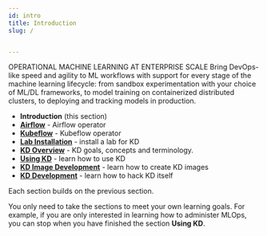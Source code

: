 ```yaml
---
id: intro
title: Introduction
slug: /


---
```


OPERATIONAL MACHINE LEARNING AT ENTERPRISE SCALE
Bring DevOps-like speed and agility to ML workflows with support for every stage of the machine learning lifecycle: from sandbox experimentation with your choice of ML/DL frameworks, to model training on containerized distributed clusters, to deploying and tracking models in production.

- **Introduction** (this section)
- [**Airflow**](/docs/Airflow/architecture/af-basics) - Airflow operator
- [**Kubeflow**](/docs/Kubeflow/architecture/kf-components) - Kubeflow operator
- [**Lab Installation**](/docs/lab/overview) - install a lab for KD
- [**KD Overview**](/docs/about-kd/intro) - KD goals, concepts and terminology.
- [**Using KD**](/docs/kd-user/intro) - learn how to use KD
- [**KD Image Development**](/docs/kd-img-dev/overview) - learn how to create KD images
- [**KD Development**](/docs/kd-dev/overview) - learn how to hack KD itself

Each section builds on the previous section.

You only need to take the sections to meet your own learning goals.  For example, if you are only interested in learning how to administer MLOps, you can stop when you have finished the section **Using KD**.
